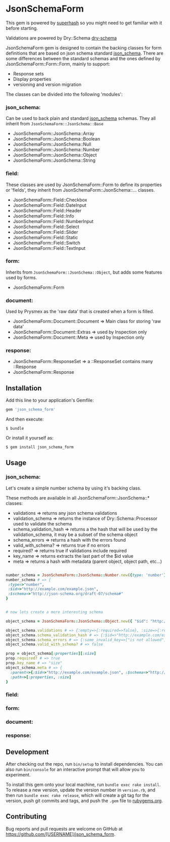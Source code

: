 # JsonSchemaForm

This gem is powered by [superhash](https://github.com/prysmex/super_hash) so you might need to get familiar with it before starting.

Validations are powered by Dry::Schema [dry-schema](https://dry-rb.org/gems/dry-schema)

JsonSchemaForm gem is designed to contain the backing classes for form definitions that are based on json schema standard [json_schema](https://json-schema.org/). There are some differences between the standard schemas and the ones defined by JsonSchemaForm::Form::Form, mainly to support:
 - Response sets
 - Display properties
 - versioning and version migration
 
The classes can be divided into the following 'modules':

### json_schema:
Can be used to back plain and standard [json_schema](https://json-schema.org/) schemas. They all inherit from `JsonSchemaForm::JsonSchema::Base`
 - JsonSchemaForm::JsonSchema::Array
 - JsonSchemaForm::JsonSchema::Boolean
 - JsonSchemaForm::JsonSchema::Null
 - JsonSchemaForm::JsonSchema::Number
 - JsonSchemaForm::JsonSchema::Object
 - JsonSchemaForm::JsonSchema::String
    
### field:
These classes are used by JsonSchemaForm::Form to define its properties or 'fields', they inherit from JsonSchemaForm::JsonSchema::... classes.
 - JsonSchemaForm::Field::Checkbox
 - JsonSchemaForm::Field::DateInput
 - JsonSchemaForm::Field::Header
 - JsonSchemaForm::Field::Info
 - JsonSchemaForm::Field::NumberInput
 - JsonSchemaForm::Field::Select
 - JsonSchemaForm::Field::Slider
 - JsonSchemaForm::Field::Static
 - JsonSchemaForm::Field::Switch
 - JsonSchemaForm::Field::TextInput
 
### form:
Inherits from `JsonSchemaForm::JsonSchema::Object`, but adds some features used by forms.
 - JsonSchemaForm::Form

### document:
Used by Prysmex as the 'raw data' that is created when a form is filled.
 - JsonSchemaForm::Document::Document => Main class for storing 'raw data'
 - JsonSchemaForm::Document::Extras => used by Inspection only
 - JsonSchemaForm::Document::Meta => used by Inspection only
    
### response:
 - JsonSchemaForm::ResponseSet => a ::ResponseSet contains many ::Response
 - JsonSchemaForm::Response

## Installation

Add this line to your application's Gemfile:

```ruby
gem 'json_schema_form'
```

And then execute:

    $ bundle

Or install it yourself as:

    $ gem install json_schema_form

## Usage

### json_schema:

Let's create a simple number schema by using it's backing class.

These methods are available in all JsonSchemaForm::JsonSchema::* classes:
- validations => returns any json schema validations
- validation_schema => returns the instance of Dry::Schema::Processor used to validate the schema
- schema_validation_hash => returns a the hash that will be used by the validation_schema, it may be a subset of the schema object
- schema_errors => returns a hash with the errors found
- valid_with_schema? => returns true if no errors
- required? => returns true if validations include required
- key_name => returns extracts the last part of the $id value
- meta => returns a hash with metadata (parent object, object path, etc...)

```ruby

number_schema = JsonSchemaForm::JsonSchema::Number.new({type: 'number'})
number_schema # => {
 :type=>"number",
 :$id=>"http://example.com/example.json",
 :$schema=>"http://json-schema.org/draft-07/schema#"
}


# now lets create a more interesting schema

object_schema = JsonSchemaForm::JsonSchema::Object.new({ "$id": "http://example.com/example.json", "$schema": "http://json-schema.org/draft-07/schema#", "type": "object", "title": "Test", "some_invalid_key": 1, "required": [ "size" ], "properties": { "empty": { "$id": "/properties/empty", "type": "null", "title": "empty", "another_invalid_key": "oh oh" }, "size": { "$id": "/properties/size", "type": "number", "title": "size" } } })

object_schema.validations # => {:empty=>{:required=>false}, :size=>{:required=>true}}
object_schema.schema_validation_hash # => {:$id=>"http://example.com/example.json", :$schema=>"http://json-schema.org/draft-07/schema#", :type=>"object", :title=>"Test", :some_invalid_key=>1, :required=>["size"], :properties=>{}, :allOf=>[]}
object_schema.schema_errors # => {:some_invalid_key=>["is not allowed"], :properties=>{:empty=>{"another_invalid_key"=>["is not allowed"]}}}
object_schema.valid_with_schema? # => false

prop = object_schema[:properties][:size]
prop.required? # => true
prop.key_name # => "size"
object_schema.meta # => {
  :parent=>{:$id=>"http://example.com/example.json", :$schema=>"http://json-schema.org/draft-07/schema#", :type=>"object", :title=>"Test", :some_invalid_key=>1, :required=>["size"], :properties=>{:empty=>{:$id=>"/properties/empty", :type=>"null", :title=>"empty", :another_invalid_key=>"oh oh", :$schema=>"http://json-schema.org/draft-07/schema#"}, :size=>{:$id=>"/properties/size", :type=>"number", :title=>"size", :$schema=>"http://json-schema.org/draft-07/schema#"}}, :allOf=>[]},
  :path=>[:properties, :size]
}

```
    
### field:



### form:

### document:
    
### response:

## Development

After checking out the repo, run `bin/setup` to install dependencies. You can also run `bin/console` for an interactive prompt that will allow you to experiment.

To install this gem onto your local machine, run `bundle exec rake install`. To release a new version, update the version number in `version.rb`, and then run `bundle exec rake release`, which will create a git tag for the version, push git commits and tags, and push the `.gem` file to [rubygems.org](https://rubygems.org).

## Contributing

Bug reports and pull requests are welcome on GitHub at https://github.com/[USERNAME]/json_schema_form.
